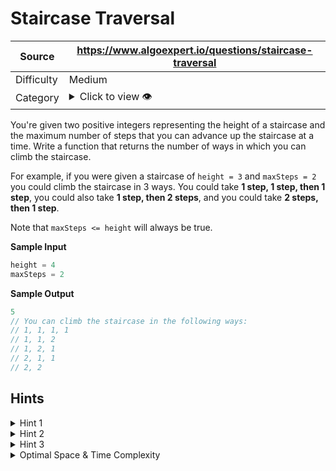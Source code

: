 # Staircase Traversal

| Source | https://www.algoexpert.io/questions/staircase-traversal |
|---|---|
| Difficulty | Medium |
| Category | <details><summary>Click to view 👁️</summary>Recursion</details> |

You're given two positive integers representing the height of a staircase and the 
maximum number of steps that you can advance up the staircase at a time. Write a 
function that returns the number of ways in which you can climb the staircase.

For example, if you were given a staircase of `height = 3` and `maxSteps = 2` you
could climb the staircase in 3 ways. You could take **1 step, 1 step, then 1 step**,
you could also take **1 step, then 2 steps**, and you could take **2 steps, then 1 step**.

Note that `maxSteps <= height` will always be true.

**Sample Input**
```ts
height = 4
maxSteps = 2
```

**Sample Output**
```ts
5
// You can climb the staircase in the following ways:
// 1, 1, 1, 1
// 1, 1, 2
// 1, 2, 1
// 2, 1, 1
// 2, 2
```

## Hints

<details>
<summary>Hint 1</summary>
If you can advance `2` steps at a time, how many ways can you reach
a staircase of height `1` and of height `2`? Think
recursively.
</details>

<details>
<summary>Hint 2</summary>
Continuing from Hint #1, if you know the number of ways to climb a staircase
of height `1` and of height `2`, how many ways are there
to climb a staircase of height `3` (assuming the same max steps of
`2`)?
</details>

<details>
<summary>Hint 3</summary>
The number of ways to climb a staircase of height `k` with a max
number of steps `s` is:
`numWays[k - 1] + numWays[k - 2] + ... + numWays[k - s]`. This is
because if you can advance between `1` and `s` steps,
then from each step `k - 1, k - 2, ..., k - s`, you can directly
advance to the top of a staircase of height `k`. By adding the
number of ways to reach all steps that you can directly advance to the top
step from, you determine how many ways there are to reach the top step.
</details>

<details>
<summary>Optimal Space &amp; Time Complexity</summary>
O(n) time | O(n) space - where n is the height of the staircase
</details>

